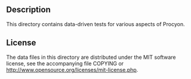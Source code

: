 Description
------------

This directory contains data-driven tests for various aspects of Procyon.

License
--------

The data files in this directory are distributed under the MIT software
license, see the accompanying file COPYING or
http://www.opensource.org/licenses/mit-license.php.

